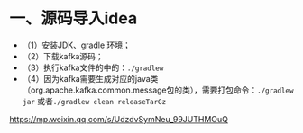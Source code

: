 # 一、源码导入idea

- （1）安装JDK、gradle 环境；
- （2）下载kafka源码；
- （3）执行kafka文件的中的：`./gradlew`
- （4）因为kafka需要生成对应的java类（org.apache.kafka.common.message包的类），需要打包命令：`./gradlew jar` 或者`./gradlew clean releaseTarGz`


https://mp.weixin.qq.com/s/UdzdvSymNeu_99JUTHMOuQ